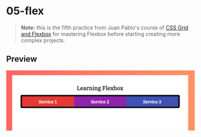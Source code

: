 # 05-flex
> **Note:** this is the fifth practice from Juan Pablo's course of [CSS Grid and Flexbox](https://www.udemy.com/course/css-grid-y-flexbox-la-guia-definitiva-crea-10-proyectos/) for mastering Flexbox before starting creating more complex projects.

## Preview
![](../readme/05-flex.png)